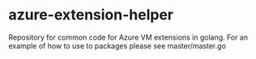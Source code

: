 # azure-extension-helper
Repository for common code for Azure VM extensions in golang.
For an example of how to use to packages please see master/master.go
